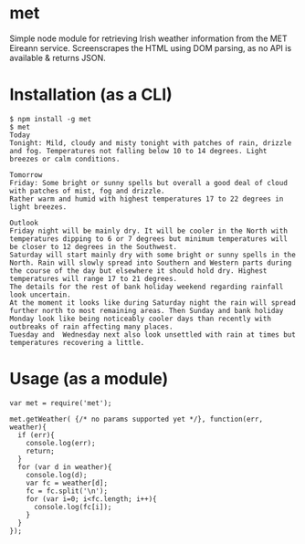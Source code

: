 met
===

Simple node module for retrieving Irish weather information from the MET Eireann service.
Screenscrapes the HTML using DOM parsing, as no API is available & returns JSON.

Installation (as a CLI)
======================

    $ npm install -g met
    $ met
    Today
    Tonight: Mild, cloudy and misty tonight with patches of rain, drizzle and fog. Temperatures not falling below 10 to 14 degrees. Light breezes or calm conditions.

    Tomorrow
    Friday: Some bright or sunny spells but overall a good deal of cloud with patches of mist, fog and drizzle.
    Rather warm and humid with highest temperatures 17 to 22 degrees in light breezes.

    Outlook
    Friday night will be mainly dry. It will be cooler in the North with temperatures dipping to 6 or 7 degrees but minimum temperatures will be closer to 12 degrees in the Southwest.
    Saturday will start mainly dry with some bright or sunny spells in the North. Rain will slowly spread into Southern and Western parts during the course of the day but elsewhere it should hold dry. Highest temperatures will range 17 to 21 degrees.
    The details for the rest of bank holiday weekend regarding rainfall look uncertain.
    At the moment it looks like during Saturday night the rain will spread further north to most remaining areas. Then Sunday and bank holiday Monday look like being noticeably cooler days than recently with outbreaks of rain affecting many places.
    Tuesday and  Wednesday next also look unsettled with rain at times but temperatures recovering a little.


Usage (as a module)
===================

    var met = require('met');

    met.getWeather( {/* no params supported yet */}, function(err, weather){
      if (err){
        console.log(err);
        return;
      }
      for (var d in weather){
        console.log(d);
        var fc = weather[d];
        fc = fc.split('\n');
        for (var i=0; i<fc.length; i++){
          console.log(fc[i]);
        }
      }
    });
